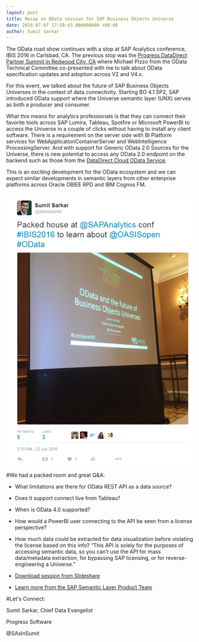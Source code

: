 ```yaml
---
layout: post
title: Recap on OData session for SAP Business Objects Universe
date: 2016-07-07 17:59:43.000000000 +08:00
author: Sumit Sarkar
---
```

The OData road show continues with a stop at SAP Analytics conference, IBIS 2016 in Carlsbad, CA. The previous stop was the [Progress DataDirect Partner Summit in Redwood City, CA](https://www.progress.com/blogs/shifting-the-analytics-industry-at-datadirect-partner-summit) where Michael Pizzo from the OData Technical Committee co-presented with me to talk about OData specification updates and adoption across V2 and V4.x.

For this event, we talked about the future of SAP Business Objects Universes in the context of data connectivity. Starting BO 4.1 SP2, SAP introduced OData support where the Universe semantic layer (UNX) serves as both a producer and consumer.

What this means for analytics professionals is that they can connect their favorite tools across SAP Lumira, Tableau, Spotfire or Microsoft PowerBI to access the Universe in a couple of clicks without having to install any client software. There is a requirement on the server side with BI Platform services for WebApplicationContainerServer and WebIntelligence ProcessingServer. And with support for Generic OData 2.0 Sources for the Universe, there is new potential to access any OData 2.0 endpoint on the backend such as those from the [DataDirect Cloud OData Service](https://www.progress.com/odata).

This is an exciting development for the OData ecosystem and we can expect similar developments in semantic layers from other enterprise platforms across Oracle OBIEE RPD and IBM Cognos FM.

![SAP Analytics OData session](/assets/sap-analytics-odata1.png)

#We had a packed room and great Q&A:
* What limitations are there for OData REST API as a data source?
* Does it support connect live from Tableau?
* When is OData 4.0 supported?
* How would a PowerBI user connecting to the API be seen from a license perspective?
* How much data could be extracted for data visualization before violating the license based on this info? “This API is solely for the purposes of accessing semantic data, so you can’t use the API for mass data/metadata extraction, for bypassing SAP licensing, or for reverse-engineering a Universe.”

* [Download session from Slideshare](http://www.slideshare.net/SumitSarkar10/odata-and-the-future-of-business-objects-universes)
* [Learn more from the SAP Semantic Layer Product Team](bit.ly/odataunx)

#Let's Connect:

Sumit Sarkar, Chief Data Evangelist

Progress Software

@SAsInSumit
